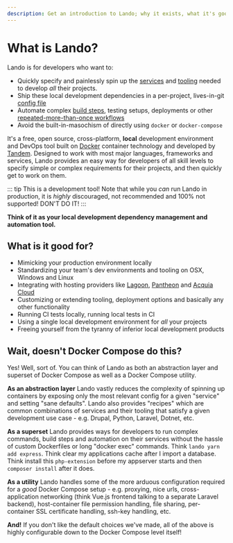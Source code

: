 ```yaml
---
description: Get an introduction to Lando; why it exists, what it's good for and how it differs from Docker Compose and other local development and DevOps tools.
---
```


# What is Lando?

Lando is for developers who want to:

* Quickly specify and painlessly spin up the [services](https://docs.lando.dev/config/services.html) and [tooling](https://docs.lando.dev/config/tooling.html) needed to develop _all_ their projects.
* Ship these local development dependencies in a per-project, lives-in-git [config file](https://docs.lando.dev/config)
* Automate complex [build steps](https://docs.lando.dev/config/services.html#build-steps), testing setups, deployments or other [repeated-more-than-once workflows](https://docs.lando.dev/config/events.html)
* Avoid the built-in-masochism of directly using `docker` or `docker-compose`

It's a free, open source, cross-platform, **local** development environment and DevOps tool built on [Docker](https://www.docker.com/) container technology and developed by [Tandem](https://www.thinktandem.io/). Designed to work with most major languages, frameworks and services, Lando provides an easy way for developers of all skill levels to specify simple or complex requirements for their projects, and then quickly get to work on them.

::: tip This is a development tool!
Note that while you _can_ run Lando in production, it is _highly_ discouraged, not recommended and 100% not supported! DON'T DO IT!
:::

**Think of it as your local development dependency management and automation tool.**

## What is it good for?

*   Mimicking your production environment locally
*   Standardizing your team's dev environments and tooling on OSX, Windows and Linux
*   Integrating with hosting providers like [Lagoon](https://lagoon.sh), [Pantheon](https://pantheon.io) and [Acquia Cloud](https://www.acquia.com/products/acquia-cloud-platform)
*   Customizing or extending tooling, deployment options and basically any other functionality
*   Running CI tests locally, running local tests in CI
*   Using a single local development environment for *all* your projects
*   Freeing yourself from the tyranny of inferior local development products

## Wait, doesn't Docker Compose do this?

Yes! Well, sort of. You can think of Lando as both an abstraction layer and superset of Docker Compose as well as a Docker Compose utility.

**As an abstraction layer** Lando vastly reduces the complexity of spinning up containers by exposing only the most relevant config for a given "service" and setting "sane defaults". Lando also provides "recipes" which are common combinations of services and their tooling that satisfy a given development use case - e.g. Drupal, Python, Laravel, Dotnet, etc.

**As a superset** Lando provides ways for developers to run complex commands, build steps and automation on their services without the hassle of custom Dockerfiles or long "docker exec" commands. Think `lando yarn add express`. Think clear my applications cache after I import a database. Think install this `php-extension` before my appserver starts and then `composer install` after it does.

**As a utility** Lando handles some of the more arduous configuration required for a *good* Docker Compose setup - e.g. proxying, nice urls, cross-application networking (think Vue.js frontend talking to a separate Laravel backend), host-container file permission handling, file sharing, per-container SSL certificate handling, ssh-key handling, etc.

**And!** If you don't like the default choices we've made, all of the above is highly configurable down to the Docker Compose level itself!
